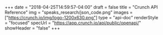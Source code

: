 +++
date = "2018-04-25T14:59:57-04:00"
draft = false
title = "Crunch API Reference"
img = "speaks_research/json_code.png"
images = ["https://crunch.io/img/logo-1200x630.png"]
type = "api-doc"
renderStyle = "focused"
specUrl = "https://app.crunch.io/api/public/openapi/"
showHeader = "false"
+++


